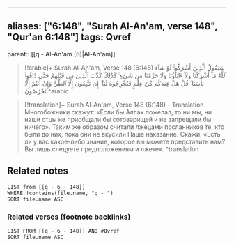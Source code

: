 
---
aliases: ["6:148", "Surah Al-An'am, verse 148", "Qur'an 6:148"]
tags: Qvref
---

parent:: [[q - Al-An'am (6)|Al-An'am]]

> [!arabic]+ Surah Al-An'am, Verse 148 (6:148)
> <span class="quran-arabic">سَيَقُولُ ٱلَّذِينَ أَشْرَكُوا۟ لَوْ شَآءَ ٱللَّهُ مَآ أَشْرَكْنَا وَلَآ ءَابَآؤُنَا وَلَا حَرَّمْنَا مِن شَىْءٍ ۚ كَذَٰلِكَ كَذَّبَ ٱلَّذِينَ مِن قَبْلِهِمْ حَتَّىٰ ذَاقُوا۟ بَأْسَنَا ۗ قُلْ هَلْ عِندَكُم مِّنْ عِلْمٍ فَتُخْرِجُوهُ لَنَآ ۖ إِن تَتَّبِعُونَ إِلَّا ٱلظَّنَّ وَإِنْ أَنتُمْ إِلَّا تَخْرُصُونَ</span>
^arabic

> [!translation]+ Surah Al-An'am, Verse 148 (6:148) - Translation
> Многобожники скажут: «Если бы Аллах пожелал, то ни мы, ни наши отцы не приобщали бы сотоварищей и не запрещали бы ничего». Таким же образом считали лжецами посланников те, кто были до них, пока они не вкусили Наше наказание. Скажи: «Есть ли у вас какое-либо знание, которое вы можете представить нам? Вы лишь следуете предположениям и лжете».
^translation



## Related notes
```dataview
LIST from [[q - 6 - 148]]
WHERE !contains(file.name, "q - ")
SORT file.name ASC
```

### Related verses (footnote backlinks)
```dataview
LIST FROM [[q - 6 - 148]] AND #Qvref
SORT file.name ASC
```

